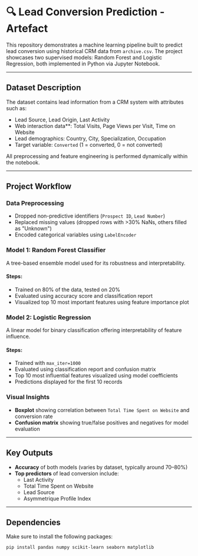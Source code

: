 # 🔍 Lead Conversion Prediction - Artefact

This repository demonstrates a machine learning pipeline built to predict lead conversion using historical CRM data from `archive.csv`. The project showcases two supervised models: Random Forest and Logistic Regression, both implemented in Python via Jupyter Notebook.

---

## Dataset Description

The dataset contains lead information from a CRM system with attributes such as:

- Lead Source, Lead Origin, Last Activity
- Web interaction data**: Total Visits, Page Views per Visit, Time on Website
- Lead demographics: Country, City, Specialization, Occupation
- Target variable: `Converted` (1 = converted, 0 = not converted)

All preprocessing and feature engineering is performed dynamically within the notebook.

---

##  Project Workflow

### Data Preprocessing

- Dropped non-predictive identifiers (`Prospect ID`, `Lead Number`)
- Replaced missing values (dropped rows with >30% NaNs, others filled as "Unknown")
- Encoded categorical variables using `LabelEncoder`

### Model 1: Random Forest Classifier

A tree-based ensemble model used for its robustness and interpretability.

#### Steps:
- Trained on 80% of the data, tested on 20%
- Evaluated using accuracy score and classification report
- Visualized top 10 most important features using feature importance plot

### Model 2: Logistic Regression

A linear model for binary classification offering interpretability of feature influence.

#### Steps:
- Trained with `max_iter=1000`
- Evaluated using classification report and confusion matrix
- Top 10 most influential features visualized using model coefficients
- Predictions displayed for the first 10 records

### Visual Insights

- **Boxplot** showing correlation between `Total Time Spent on Website` and conversion rate
- **Confusion matrix** showing true/false positives and negatives for model evaluation

---

## Key Outputs

- **Accuracy** of both models (varies by dataset, typically around 70–80%)
- **Top predictors** of lead conversion include:
  - Last Activity
  - Total Time Spent on Website
  - Lead Source
  - Asymmetrique Profile Index

---

## Dependencies

Make sure to install the following packages:

```bash
pip install pandas numpy scikit-learn seaborn matplotlib
